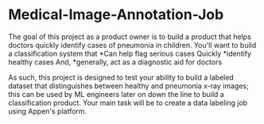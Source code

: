 # Medical-Image-Annotation-Job
The goal of this project as a product owner is to build a product that helps doctors quickly identify cases of pneumonia in children. You'll want to build a classification system that 
*Can help flag serious cases Quickly 
*identify healthy cases And, 
*generally, act as a diagnostic aid for doctors

As such, this project is designed to test your ability to build a labeled dataset that distinguishes between healthy and pneumonia x-ray images; this can be used by ML engineers later on down the line to build a classification product. Your main task will be to create a data labeling job using Appen's platform. 
